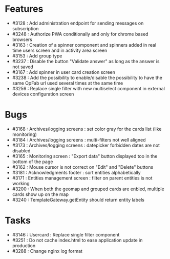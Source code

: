 # Features

* #3128 : Add administration endpoint for sending messages on subscription
* #3248 : Authorize PWA conditionally and only for chrome based browsers
* #3163 : Creation of a spinner component and spinners added in real time users screen and in activity area screen
* #3153 : Add group type
* #3237 : Disable the button "Validate answer" as long as the answer is not saved 
* #3167 : Add spinner in user card creation screen
* #3238 : Add the possibility to enable/disable the possibility to have the same OpFab url used several times at the same time
* #3256 : Replace single filter with new multiselect component in external devices configuration screen

# Bugs

* #3168 : Archives/logging screens : set color gray for the cards list (like monitoring)
* #3184 : Archives/logging screens : multi-filters not well aligned
* #3173 : Archives/logging screens : datepicker forbidden dates are not disabled
* #3165 : Monitoring screen : "Export data" button displayed too in the bottom of the page
* #3162 : Mouse cursor is not correct on "Edit" and "Delete" buttons
* #3181 : Acknowledgments footer : sort entities alphabetically
* #3171 : Entities management screen : filter on parent entities is not working
* #3200 : When both the geomap and grouped cards are enbled, multiple cards show up on the map
* #3240 : TemplateGateway.getEntity should return entity labels


# Tasks

* #3146 : Usercard : Replace single filter component
* #3251 : Do not cache index.html to ease application update in production
* #3288 : Change nginx log format

